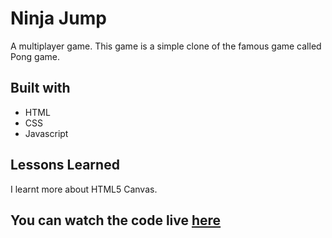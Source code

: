 # Ninja Jump

A multiplayer game. This game is a simple clone of the famous game called Pong game.

## Built with

* HTML
* CSS
* Javascript

## Lessons Learned

I learnt more about HTML5 Canvas.

## You can watch the code live [here](https://lakshman-pong.surge.sh/)